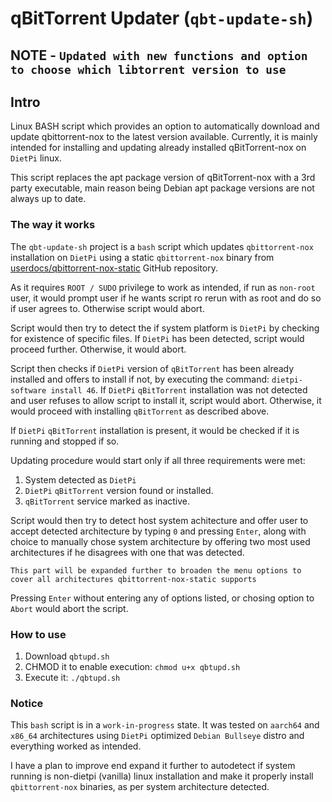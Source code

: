 # qBitTorrent Updater (`qbt-update-sh`)

## NOTE - `Updated with new functions and option to choose which libtorrent version to use`

## Intro
Linux BASH script which provides an option to automatically download and update qbittorrent-nox to the latest version available.
Currently, it is mainly intended for installing and updating already installed qBitTorrent-nox on `DietPi` linux.

This script replaces the apt package version of qBitTorrent-nox with a 3rd party executable, main reason being Debian apt package versions are not always up to date.


### The way it works
 
The `qbt-update-sh` project is a `bash` script which updates `qbittorrent-nox` installation on `DietPi` using a static `qbittorrent-nox` binary from [userdocs/qbittorrent-nox-static](https://github.com/userdocs/qbittorrent-nox-static) GitHub repository.

As it requires `ROOT / SUDO` privilege to work as intended, if run as `non-root` user, it would prompt user if he wants script ro rerun with as root and do so if user agrees to. Otherwise script would abort.

Script would then try to detect the if system platform is `DietPi` by checking for existence of specific files.
If `DietPi` has been detected, script would proceed further. Otherwise, it would abort.

Script then checks if `DietPi` version of `qBitTorrent` has been already installed and offers to install if not, by executing the command: `dietpi-software install 46`.
If `DietPi` `qBitTorrent` installation was not detected and user refuses to allow script to install it, script would abort.
Otherwise, it would proceed with installing `qBitTorrent` as described above.

If `DietPi` `qBitTorrent` installation is present, it would be checked if it is running and stopped if so.

Updating procedure would start only if all three requirements were met:

1. System detected as `DietPi`
2. `DietPi` `qBitTorrent` version found or installed.
3. `qBitTorrent` service marked as inactive.

Script would then try to detect host system achitecture and offer user to accept detected architecture by typing `0` and pressing `Enter`, along with choice to manually chose system architecture by offering two most used architectures if he disagrees with one that was detected.

`This part will be expanded further to broaden the menu options to cover all architectures qbittorrent-nox-static supports`

Pressing `Enter` without entering any of options listed, or chosing option to `Abort` would abort the script.


### How to use

1. Download `qbtupd.sh`
2. CHMOD it to enable execution: `chmod u+x qbtupd.sh`
3. Execute it: `./qbtupd.sh`


### Notice

This `bash` script is in a `work-in-progress` state.
It was tested on `aarch64` and `x86_64` architectures using `DietPi` optimized `Debian Bullseye` distro and everything worked as intended.

I have a plan to improve end expand it further to autodetect if system running is non-dietpi (vanilla) linux installation and make it properly install `qbittorrent-nox` binaries, as per system architecture detected.
